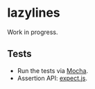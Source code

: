lazylines
=========

Work in progress.

Tests
-----

- Run the tests via [Mocha](http://visionmedia.github.com/mocha/).
- Assertion API: [expect.js](https://github.com/LearnBoost/expect.js).
